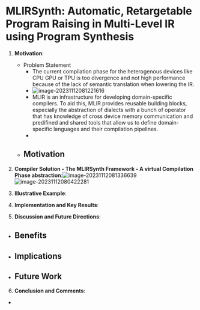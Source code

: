 # MLIRSynth: Automatic, Retargetable Program Raising in Multi-Level IR using Program Synthesis


1. **Motivation**:
   - Problem Statement
     - The current compilation phase for the heterogenous devices like CPU GPU or TPU is too divergence and not high performance because of the lack of semantic translation when lowering the IR. 
     - ![image-20231112081221616](C:\Users\victoryang00\AppData\Roaming\Typora\typora-user-images\image-20231112081221616.png)
     - MLIR is an infrastructure for developing domain-specific compilers. To aid this, MLIR provides reusable building blocks, especially the abstraction of dialects with a bunch of operator that has knowledge of cross device memory communication and predifined  and shared tools that allow us to define domain-specific languages and their compilation pipelines.
     - 
   - Motivation
     - 
2. **Compiler Solution - The MLIRSynth Framework - A virtual Compilation Phase abstraction**:![image-20231112081336639](C:\Users\victoryang00\AppData\Roaming\Typora\typora-user-images\image-20231112081336639.png)![image-20231112080422281](C:\Users\victoryang00\AppData\Roaming\Typora\typora-user-images\image-20231112080422281.png)

3. **Illustrative Example**:
4. **Implementation and Key Results**:
5. **Discussion and Future Directions**:

- Benefits
  - 
- Implications
  - 
- Future Work
  - 

6. **Conclusion and Comments**:

- 